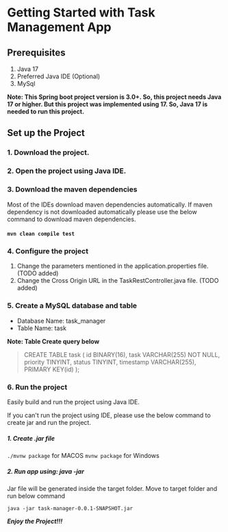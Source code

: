 # Getting Started with Task Management App

## Prerequisites

1. Java 17
2. Preferred Java IDE  (Optional)
3. MySql

**Note: This Spring boot project version is 3.0+. So, this project needs Java 17 or higher. But this project was implemented using 17. So, Java 17 is needed to run this project.**

## Set up the Project
### 1. Download the project.
### 2. Open the project using Java IDE.
### 3. Download the maven dependencies

Most of the IDEs download maven dependencies automatically. If maven dependency is not downloaded automatically please use the below command to download maven dependencies.
#### `mvn clean compile test`

### 4. Configure the project

1. Change the parameters mentioned in the application.properties file. (TODO added)
2. Change the Cross Origin URL in the TaskRestController.java file. (TODO added)

### 5. Create a MySQL database and table

* Database Name: task_manager
* Table Name: task 

**Note: Table Create query below**

> CREATE TABLE task ( id BINARY(16), task VARCHAR(255) NOT NULL, priority TINYINT, status TINYINT, timestamp VARCHAR(255), PRIMARY KEY(id) );

### 6. Run the project

Easily build and run the project using Java IDE.

If you can't run the project using IDE, please use the below command to create jar and run the project.

##### 1. Create .jar file

`./mvnw package` for MACOS
`mvnw package` for Windows

##### 2. Run app using: java -jar

Jar file will be generated inside the target folder. Move to target folder and run below command

`java -jar task-manager-0.0.1-SNAPSHOT.jar`

***Enjoy the Project!!!***